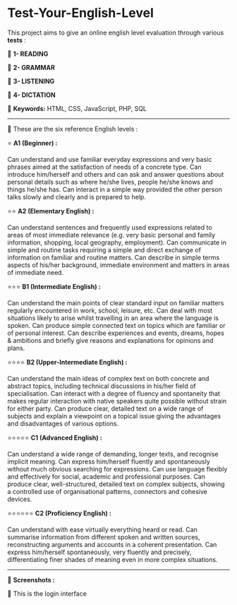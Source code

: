 # Test-Your-English-Level

This project aims to give an online english level evaluation through various **tests** : 

📘 **1- READING**

📕 **2- GRAMMAR**

📗 **3- LISTENING**

📒 **4- DICTATION**

📍 **Keywords:** HTML, CSS, JavaScript, PHP, SQL
<hr>

📍 These are the six reference English levels :

⭐ **A1 (Beginner) :**

Can understand and use familiar everyday expressions and very basic phrases aimed at the satisfaction of needs of a concrete type. Can introduce him/herself and others and can ask and answer questions about personal details such as where he/she lives, people he/she knows and things he/she has. Can interact in a simple way provided the other person talks slowly and clearly and is prepared to help.

⭐⭐ **A2 (Elementary English) :**

Can understand sentences and frequently used expressions related to areas of most immediate relevance (e.g. very basic personal and family information, shopping, local geography, employment). Can communicate in simple and routine tasks requiring a simple and direct exchange of information on familiar and routine matters. Can describe in simple terms aspects of his/her background, immediate environment and matters in areas of immediate need.

⭐⭐⭐ **B1 (Intermediate English) :**

Can understand the main points of clear standard input on familiar matters regularly encountered in work, school, leisure, etc. Can deal with most situations likely to arise whilst travelling in an area where the language is spoken. Can produce simple connected text on topics which are familiar or of personal interest. Can describe experiences and events, dreams, hopes & ambitions and briefly give reasons and explanations for opinions and plans.

⭐⭐⭐⭐ **B2 (Upper-Intermediate English) :**

Can understand the main ideas of complex text on both concrete and abstract topics, including technical discussions in his/her field of specialisation. Can interact with a degree of fluency and spontaneity that makes regular interaction with native speakers quite possible without strain for either party. Can produce clear, detailed text on a wide range of subjects and explain a viewpoint on a topical issue giving the advantages and disadvantages of various options.

⭐⭐⭐⭐⭐ **C1 (Advanced English) :**

Can understand a wide range of demanding, longer texts, and recognise implicit meaning. Can express him/herself fluently and spontaneously without much obvious searching for expressions. Can use language flexibly and effectively for social, academic and professional purposes. Can produce clear, well-structured, detailed text on complex subjects, showing a controlled use of organisational patterns, connectors and cohesive devices.

⭐⭐⭐⭐⭐⭐ **C2 (Proficiency English) :**

Can understand with ease virtually everything heard or read. Can summarise information from different spoken and written sources, reconstructing arguments and accounts in a coherent presentation. Can express him/herself spontaneously, very fluently and precisely, differentiating finer shades of meaning even in more complex situations.

<hr>

📍 **Screenshots :**

📝 This is the login interface

<img src="">
